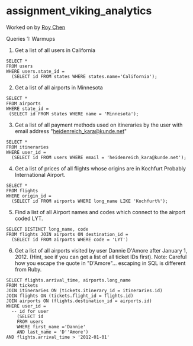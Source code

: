 # assignment_viking_analytics

Worked on by [Roy Chen](https://github.com/roychen25)

Queries 1: Warmups

1. Get a list of all users in California
```
SELECT *
FROM users
WHERE users.state_id =
  (SELECT id FROM states WHERE states.name='California');
```
2. Get a list of all airports in Minnesota
```
SELECT *
FROM airports
WHERE state_id =
 (SELECT id FROM states WHERE name = 'Minnesota');
```
3. Get a list of all payment methods used on itineraries by the user with email address "heidenreich_kara@kunde.net"
```
SELECT *
FROM itineraries
WHERE user_id =
  (SELECT id FROM users WHERE email = 'heidenreich_kara@kunde.net');
```
4. Get a list of prices of all flights whose origins are in Kochfurt Probably International Airport.
```
SELECT *
FROM flights
WHERE origin_id =
  (SELECT id FROM airports WHERE long_name LIKE 'Kochfurt%');
```
5. Find a list of all Airport names and codes which connect to the airport coded LYT.
```
SELECT DISTINCT long_name, code
FROM flights JOIN airports ON destination_id =
  (SELECT id FROM airports WHERE code = 'LYT')
```
6. Get a list of all airports visited by user Dannie D'Amore after January 1, 2012. (Hint, see if you can get a list of all ticket IDs first). Note: Careful how you escape the quote in "D'Amore"... escaping in SQL is different from Ruby.
```
SELECT flights.arrival_time, airports.long_name
FROM tickets
JOIN itineraries ON (tickets.itinerary_id = itineraries.id)
JOIN flights ON (tickets.flight_id = flights.id)
JOIN airports ON (flights.destination_id = airports.id)
WHERE user_id =
  -- id for user
	(SELECT id
	FROM users
	WHERE first_name ='Dannie'
	AND last_name = 'D''Amore')
AND flights.arrival_time > '2012-01-01'
```

